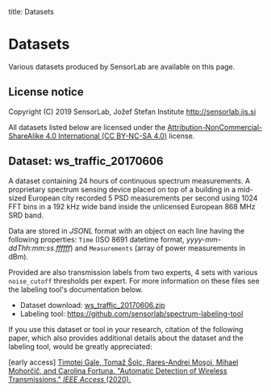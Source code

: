 title: Datasets

<!-- vim: linebreak filetype=markdown expandtab ts=4 sw=4
-->

# Datasets

Various datasets produced by SensorLab are available on this page.

## License notice

Copyright (C) 2019 SensorLab, Jožef Stefan Institute <a href="http://sensorlab.ijs.si">http://sensorlab.ijs.si</a>

All datasets listed below are licensed under the <a href="https://creativecommons.org/licenses/by-nc-sa/4.0/">Attribution-NonCommercial-ShareAlike 4.0 International (CC BY-NC-SA 4.0)</a> license.

## Dataset: ws_traffic_20170606

A dataset containing 24 hours of continuous spectrum measurements. A proprietary spectrum sensing device placed on top of a building in a mid-sized European city recorded 5 PSD measurements per second using 1024 FFT bins in a 192 kHz wide band inside the unlicensed European 868 MHz SRD band.

Data are stored in *JSONL* format with an object on each line having the following properties: `Time` (ISO 8691 datetime format, *yyyy-mm-ddThh:mm:ss.ffffff*) and `Measurements` (array of power measurements in dBm).

Provided are also transmission labels from two experts, 4 sets with various `noise_cutoff` thresholds per expert. For more information on these files see the labeling tool's documentation below.

* Dataset download: <a href="dataset-files/ws_traffic_20170606.zip">ws_traffic_20170606.zip</a>
* Labeling tool: <a href="https://github.com/sensorlab/spectrum-labeling-tool">https://github.com/sensorlab/spectrum-labeling-tool</a>

If you use this dataset or tool in your research, citation of the following paper, which also provides additional details about the dataset and the labeling tool, would be greatly appreciated:

[early access] <a href="https://ieeexplore.ieee.org/abstract/document/8977513">Timotej Gale, Tomaž Šolc, Rares-Andrei Moşoi, Mihael Mohorčič, and Carolina Fortuna. "Automatic Detection of Wireless Transmissions." *IEEE Access* (2020).</a>